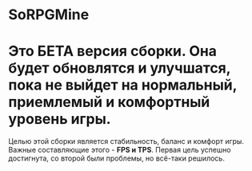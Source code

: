 # SoRPGMine

# Это БЕТА версия сборки. Она будет обновлятся и улучшатся, пока не выйдет на нормальный, приемлемый и комфортный уровень игры.

Целью этой сборки является стабильность, баланс и комфорт игры. 
Важные составляющие этого - **FPS и TPS**.
Первая цель успешно достигнута, со второй были проблемы, но всё-таки решилось.
